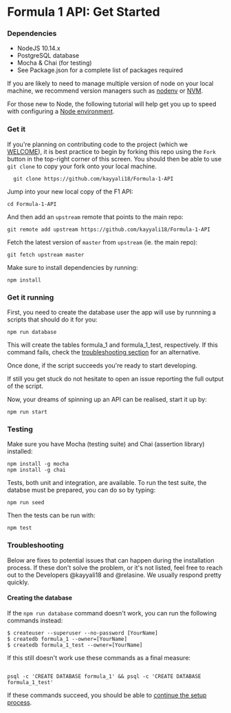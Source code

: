 # Formula 1 API: Get Started

### Dependencies

* NodeJS 10.14.x
* PostgreSQL database
* Mocha & Chai (for testing)
* See Package.json for a complete list of packages required

If you are likely to need to manage multiple version of node on your local machine, we recommend version managers such as [nodenv](https://github.com/nodenv/nodenv) or [NVM](https://github.com/creationix/nvm/blob/master/README.md).

For those new to Node, the following tutorial will help get you up to speed with configuring a [Node environment](https://nodejs.org/en/docs/guides/getting-started-guide/).

### Get it
If you're planning on contributing code to the project (which we [WELCOME](CONTRIBUTING.md)), it is best practice to begin by forking this repo using the `Fork` button in the top-right corner of this screen. You should then be able to use `git clone` to copy your fork onto your local machine.
    
      git clone https://github.com/kayyali18/Formula-1-API
     
Jump into your new local copy of the F1 API:

    cd Formula-1-API

And then add an `upstream` remote that points to the main repo:

    git remote add upstream https://github.com/kayyali18/Formula-1-API

Fetch the latest version of `master` from `upstream` (ie. the main repo):

    git fetch upstream master
    
Make sure to install dependencies by running:

    npm install

### Get it running

First, you need to create the database user the app will use by runnning a scripts that should do it for you:

```
npm run database
```

This will create the tables formula_1 and formula_1_test, respectively. If this command fails, check the [troubleshooting section](#creating-the-database) for an alternative.

Once done, if the script succeeds you're ready to start developing.

If still you get stuck do not hesitate to open an issue reporting the full output of the script.

Now, your dreams of spinning up an API can be realised, start it up by:

    npm run start
    
    
### Testing

Make sure you have Mocha (testing suite) and Chai (assertion library) installed:

    npm install -g mocha
    npm install -g chai

Tests, both unit and integration, are available. To run the test suite, the databse must be prepared, you can do so by typing:
    
    npm run seed

Then the tests can be run with:

    npm test
    
    
### Troubleshooting

Below are fixes to potential issues that can happen during the installation process. If these don't solve the problem, or it's not listed, feel free to reach out to the Developers @kayyali18 and @relasine. We usually respond pretty quickly.

#### Creating the database

If the `npm run database` command doesn't work, you can run the following commands instead:
```
$ createuser --superuser --no-password [YourName]
$ createdb formula_1 --owner=[YourName]
$ createdb formula_1_test --owner=[YourName]
```

If this still doesn't work use these commands as a final measure:

```

psql -c 'CREATE DATABASE formula_1' && psql -c 'CREATE DATABASE formula_1_test'

```
If these commands succeed, you should be able to [continue the setup process](#get-it-running).


